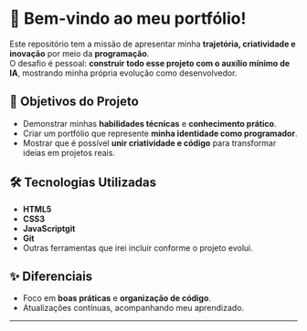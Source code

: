 # 🚀 **Bem-vindo ao meu portfólio!**  

Este repositório tem a missão de apresentar minha **trajetória, criatividade e inovação** por meio da **programação**.  
O desafio é pessoal: **construir todo esse projeto com o auxílio mínimo de IA**, mostrando minha própria evolução como desenvolvedor.  

## 📌 Objetivos do Projeto  
- Demonstrar minhas **habilidades técnicas** e **conhecimento prático**.  
- Criar um portfólio que represente **minha identidade como programador**.  
- Mostrar que é possível **unir criatividade e código** para transformar ideias em projetos reais.  

## 🛠 Tecnologias Utilizadas  
- **HTML5**  
- **CSS3**  
- **JavaScriptgit**  
- **Git**
- Outras ferramentas que irei incluir conforme o projeto evolui.  

## ✨ Diferenciais    
- Foco em **boas práticas** e **organização de código**.  
- Atualizações contínuas, acompanhando meu aprendizado.  

---